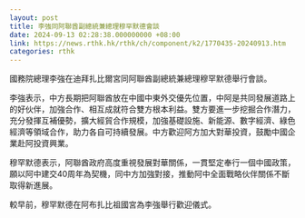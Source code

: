 ```yaml
---
layout: post
title: 李強同阿聯酋副總統兼總理穆罕默德會談
date: 2024-09-13 02:28:38.000000000 +08:00
link: https://news.rthk.hk/rthk/ch/component/k2/1770435-20240913.htm
categories: rthk
---
```


國務院總理李強在迪拜扎比爾宮同阿聯酋副總統兼總理穆罕默德舉行會談。

李強表示，中方長期把阿聯酋放在中國中東外交優先位置，中阿是共同發展道路上的好伙伴，加強合作、相互成就符合雙方根本利益。雙方要進一步挖掘合作潛力，充分發揮互補優勢，擴大經貿合作規模，加強基礎設施、新能源、數字經濟、綠色經濟等領域合作，助力各自可持續發展。中方歡迎阿方加大對華投資，鼓勵中國企業赴阿投資興業。

穆罕默德表示，阿聯酋政府高度重視發展對華關係，一貫堅定奉行一個中國政策，願以阿中建交40周年為契機，同中方加強對接，推動阿中全面戰略伙伴關係不斷取得新進展。

較早前，穆罕默德在阿布扎比祖國宮為李強舉行歡迎儀式。

